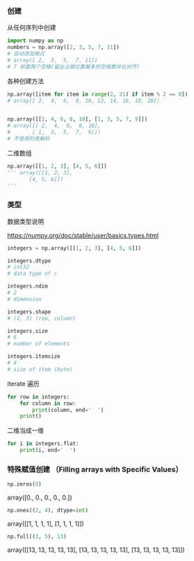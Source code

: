 ### 创建
从任何序列中创建
```py
import numpy as np
numbers = np.array([2, 3, 5, 7, 11])
# 自动添加格式
# array([ 2,  3,  5,  7, 11])
# 7 前面两个空格(留出占据位置最多的空格数并右对齐)
```
各种创建方法
```py
np.array([item for item in range(2, 21) if item % 2 == 0])
# array([ 2,  4,  6,  8, 10, 12, 14, 16, 18, 20])


np.array([[2, 4, 6, 8, 10], [1, 3, 5, 7, 9]])
# array([[ 2,  4,  6,  8, 10],
#       [ 1,  3,  5,  7,  9]])
# 不使用列表解析
```
二维数组
```py
np.array([[1, 2, 3], [4, 5, 6]])
''' array([[1, 2, 3],
       [4, 5, 6]])
'''
```

### 类型 
数据类型说明

https://numpy.org/doc/stable/user/basics.types.html
```py
integers = np.array([[1, 2, 3], [4, 5, 6]])

integers.dtype
# int32
# data type of c

integers.ndim
# 2
# dimension

integers.shape
# (2, 3) (row, column)

integers.size
# 6 
# number of elements

integers.itemsize
# 4
# size of item (byte)
```

iterate 遍历
```py
for row in integers:
    for column in row:
        print(column, end='  ')
    print() 
```
二维当成一维
```py
for i in integers.flat:
    print(i, end='  ')
```

### 特殊赋值创建 （Filling arrays with Specific Values）

```py
np.zeros(5)
```
array([0., 0., 0., 0., 0.])

```py
np.ones((2, 4), dtype=int)
```
array([[1, 1, 1, 1],
       [1, 1, 1, 1]])

```py
np.full((3, 5), 13)
```
array([[13, 13, 13, 13, 13],
       [13, 13, 13, 13, 13],
       [13, 13, 13, 13, 13]])


















































